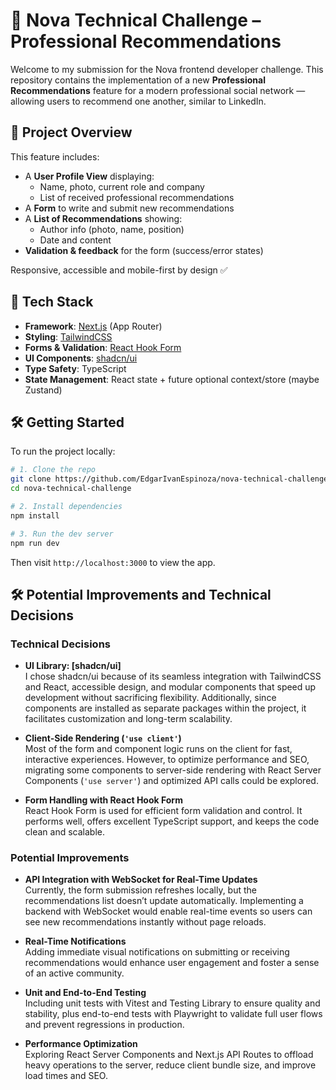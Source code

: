 # 🧪 Nova Technical Challenge – Professional Recommendations

Welcome to my submission for the Nova frontend developer challenge. This repository contains the implementation of a new **Professional Recommendations** feature for a modern professional social network — allowing users to recommend one another, similar to LinkedIn.

## 🚀 Project Overview

This feature includes:

- A **User Profile View** displaying:
  - Name, photo, current role and company
  - List of received professional recommendations
- A **Form** to write and submit new recommendations
- A **List of Recommendations** showing:
  - Author info (photo, name, position)
  - Date and content
- **Validation & feedback** for the form (success/error states)

Responsive, accessible and mobile-first by design ✅

## 🧰 Tech Stack

- **Framework**: [Next.js](https://nextjs.org/) (App Router)
- **Styling**: [TailwindCSS](https://tailwindcss.com/)
- **Forms & Validation**: [React Hook Form](https://react-hook-form.com/)
- **UI Components**: [shadcn/ui](https://ui.shadcn.com/)
- **Type Safety**: TypeScript
- **State Management**: React state + future optional context/store (maybe Zustand)

## 🛠️ Getting Started

To run the project locally:

```bash
# 1. Clone the repo
git clone https://github.com/EdgarIvanEspinoza/nova-technical-challenge.git
cd nova-technical-challenge

# 2. Install dependencies
npm install

# 3. Run the dev server
npm run dev
```

Then visit `http://localhost:3000` to view the app.

## 🛠️ Potential Improvements and Technical Decisions

### Technical Decisions

- **UI Library: [shadcn/ui]**  
  I chose shadcn/ui because of its seamless integration with TailwindCSS and React, accessible design, and modular components that speed up development without sacrificing flexibility. Additionally, since components are installed as separate packages within the project, it facilitates customization and long-term scalability.

- **Client-Side Rendering (`'use client'`)**  
  Most of the form and component logic runs on the client for fast, interactive experiences. However, to optimize performance and SEO, migrating some components to server-side rendering with React Server Components (`'use server'`) and optimized API calls could be explored.

- **Form Handling with React Hook Form**  
  React Hook Form is used for efficient form validation and control. It performs well, offers excellent TypeScript support, and keeps the code clean and scalable.

### Potential Improvements

- **API Integration with WebSocket for Real-Time Updates**  
  Currently, the form submission refreshes locally, but the recommendations list doesn’t update automatically. Implementing a backend with WebSocket would enable real-time events so users can see new recommendations instantly without page reloads.

- **Real-Time Notifications**  
  Adding immediate visual notifications on submitting or receiving recommendations would enhance user engagement and foster a sense of an active community.

- **Unit and End-to-End Testing**  
  Including unit tests with Vitest and Testing Library to ensure quality and stability, plus end-to-end tests with Playwright to validate full user flows and prevent regressions in production.

- **Performance Optimization**  
  Exploring React Server Components and Next.js API Routes to offload heavy operations to the server, reduce client bundle size, and improve load times and SEO.
